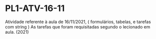 # PL1-ATV-16-11
Atividade referente à aula de 16/11/2021, ( formulários, tabelas, e tarefas com string )
As tarefas que foram requisitadas segundo o lecionado em aula. (2021)
